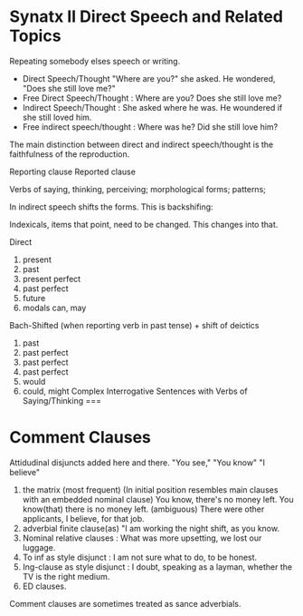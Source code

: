 Synatx II
Direct Speech and Related Topics
===
Repeating somebody elses speech or writing. 
  - Direct Speech/Thought "Where are you?" she asked. He wondered, "Does she still love me?"
 - Free Direct Speech/Thought : Where are you? Does she still love me?
 - Indirect Speech/Thought : She asked where he was. He woundered if she still loved him.
 - Free indirect speech/thought : Where was he? Did she still love him?

The main distinction between direct and indirect speech/thought is the faithfulness of the reproduction.


Reporting clause
Reported clause

Verbs of saying, thinking, perceiving; morphological forms; patterns;

In indirect speech shifts the forms. This is backshifing:

Indexicals, items that point, need to be changed.  This changes into that.


Direct
1. present
2. past
3. present perfect
4. past perfect
5. future
6. modals can, may

Bach-Shifted (when reporting verb in past tense) + shift of deictics
1. past
2. past perfect
3. past perfect
4. past perfect
5. would
6. could, might
Complex Interrogative Sentences with Verbs of Saying/Thinking
===

Comment Clauses
====
Attidudinal disjuncts added here and there.
"You see," "You know" "I believe"
1. the matrix (most frequent) (In initial position resembles main clauses with an embedded nominal clause) You know, there's no money left. You know(that) there is no money left. (ambiguous)
There were other applicants, I believe, for that job.
2. adverbial finite clause(as) "I am working the night shift, as you know.
3. Nominal relative clauses : What was more upsetting, we lost our luggage.
4. To inf as style disjunct : I am not sure what to do, to be honest.
5. Ing-clause as style disjunct : I doubt, speaking as a layman, whether the TV is the right medium. 
6. ED clauses.

Comment clauses are sometimes treated as sance adverbials.
